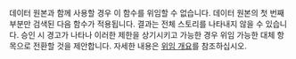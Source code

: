 
데이터 원본과 함께 사용할 경우 이 함수를 위임할 수 없습니다. 데이터 원본의 첫 번째 부분만 검색된 다음 함수가 적용됩니다. 결과는 전체 스토리를 나타내지 않을 수 있습니다.  승인 시 경고가 나타나 이러한 제한을 상기시키고 가능한 경우 위임 가능한 대체 항목으로 전환할 것을 제안합니다. 자세한 내용은 [위임 개요](../maker/canvas-apps/delegation-overview.md)를 참조하십시오.


